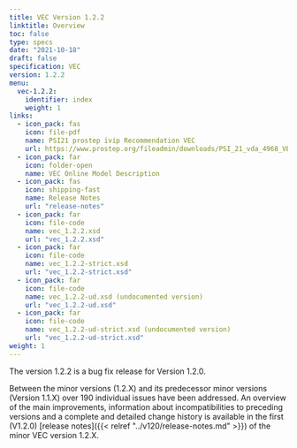 ```yaml
---
title: VEC Version 1.2.2
linktitle: Overview
toc: false
type: specs
date: "2021-10-18"
draft: false
specification: VEC
version: 1.2.2
menu:
  vec-1.2.2:
    identifier: index
    weight: 1
links:
  - icon_pack: fas
    icon: file-pdf
    name: PSI21 prostep ivip Recommendation VEC
    url: https://www.prostep.org/fileadmin/downloads/PSI_21_vda_4968_VEC_Specification_v1.2_pub_RZ.pdf
  - icon_pack: far
    icon: folder-open
    name: VEC Online Model Description
  - icon_pack: fas
    icon: shipping-fast
    name: Release Notes
    url: "release-notes"
  - icon_pack: far
    icon: file-code
    name: vec_1.2.2.xsd
    url: "vec_1.2.2.xsd"
  - icon_pack: far
    icon: file-code
    name: vec_1.2.2-strict.xsd
    url: "vec_1.2.2-strict.xsd"
  - icon_pack: far
    icon: file-code
    name: vec_1.2.2-ud.xsd (undocumented version)
    url: "vec_1.2.2-ud.xsd"
  - icon_pack: far
    icon: file-code
    name: vec_1.2.2-ud-strict.xsd (undocumented version)
    url: "vec_1.2.2-ud-strict.xsd"
weight: 1
---
```


The version 1.2.2 is a bug fix release for Version 1.2.0.

Between the minor versions (1.2.X) and its predecessor minor versions (Version 1.1.X) over 190 individual issues have
been addressed. An overview of the main improvements, information about incompatibilities to preceding versions
and a complete and detailed change history is available in the first (V1.2.0)
[release notes]({{< relref "../v120/release-notes.md" >}}) of the minor VEC version 1.2.X.